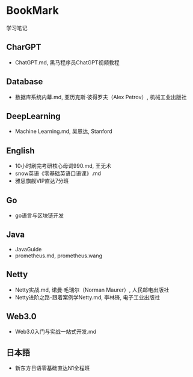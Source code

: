 # BookMark
学习笔记
## CharGPT
- ChatGPT.md, 黑马程序员ChatGPT视频教程

## Database
- 数据库系统内幕.md, 亚历克斯·彼得罗夫（Alex Petrov）, 机械工业出版社

## DeepLearning
- Machine Learning.md, 吴恩达, Stanford

## English
- 10小时刷完考研核心母词990.md, 王无术
- snow英语《零基础英语口语课》.md
- 雅思旗舰VIP直达7分班

## Go
- go语言与区块链开发

## Java
- JavaGuide
- prometheus.md, prometheus.wang

## Netty
- Netty实战.md, 诺曼·毛瑞尔（Norman Maurer）, 人民邮电出版社
- Netty进阶之路-跟着案例学Netty.md, 李林锋,  电子工业出版社

## Web3.0
- Web3.0入门与实战一站式开发.md

## 日本語
- 新东方日语零基础直达N1全程班